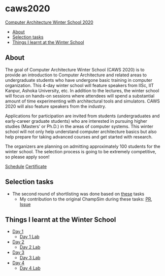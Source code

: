 # caws2020

[Computer Architecture Winter School 2020](https://www.chips.pes.edu/caws2020)

- [About](#about)
- [Selection tasks](#selection-tasks)
- [Things I learnt at the Winter School](#things-i-learnt-at-the-winter-school)

## About

The goal of Computer Architecture Winter School (CAWS 2020) is to provide an introduction to Computer Architecture and related areas to undergraduate students who have undergone basic training in computer organization. This 4-day winter school will feature speakers from IISc, IIT Kanpur, Ashoka University, etc. In addition to the lectures, the winter school will focus on hands-on sessions where attendees will spend a substantial amount of time experimenting with architectural tools and simulators. CAWS 2020 will also feature speakers from the industry.

Applications for participation are invited from students (undergraduates and early-career graduate students) who are interested in pursuing higher studies (Masters’ or Ph.D.) in the areas of computer systems. This winter school will not only help understand computer architecture basics but also help prepare for taking advanced courses and get started with research.

The organizers are planning on admitting approximately 100 students for the winter school. The selection process is going to be extremely competitive, so please apply soon!

[Schedule](./caws_schedule.pdf)
[Certificate](./CAWS2020.pdf)

## Selection tasks

- The second round of shortlisting was done based on [these](./selection_task/README.md) tasks
  - My contribution to the original ChampSim during these tasks: [PR](https://github.com/ChampSim/ChampSim/pull/103), [Issue](https://github.com/ChampSim/ChampSim/issues/102)

## Things I learnt at the Winter School

- [Day 1](./day1/README.md)
  - [Day 1 Lab](./day1/lab_day1/)
- [Day 2](./day2/README.md)
  - [Day 2 Lab](./day2/lab_day2/)
- [Day 3](./day3/README.md)
  - [Day 3 Lab](./day3/lab_day3/)
- [Day 4](./day4/README.md)
  - [Day 4 Lab](./day4/lab_day4/)
